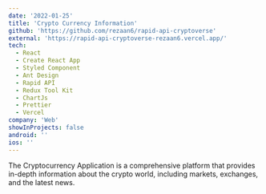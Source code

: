 ```yaml
---
date: '2022-01-25'
title: 'Crypto Currency Information'
github: 'https://github.com/rezaan6/rapid-api-cryptoverse'
external: 'https://rapid-api-cryptoverse-rezaan6.vercel.app/'
tech:
  - React
  - Create React App
  - Styled Component
  - Ant Design
  - Rapid API
  - Redux Tool Kit
  - ChartJs
  - Prettier
  - Vercel
company: 'Web'
showInProjects: false
android: ''
ios: ''
---
```


The Cryptocurrency Application is a comprehensive platform that provides in-depth information about the crypto world, including markets, exchanges, and the latest news.

